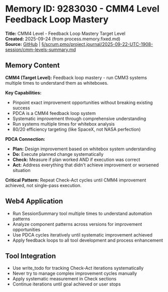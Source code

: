 # Memory ID: 9283030 - CMM4 Level Feedback Loop Mastery

**Title:** CMM4 Level - Feedback Loop Mastery Target Level  
**Created:** 2025-09-24 (from process.memory.fixed.md)  
**Source:** [GitHub](https://github.com/Cerulean-Circle-GmbH/Web4Articles/blob/dev/2025-09-22-UTC-1908/scrum.pmo/project.journal/2025-09-22-UTC-1908-session/cmm-levels-summary.md) | [§/scrum.pmo/project.journal/2025-09-22-UTC-1908-session/cmm-levels-summary.md](../project.journal/2025-09-22-UTC-1908-session/cmm-levels-summary.md)

## Memory Content

**CMM4 (Target Level):** Feedback loop mastery - run CMM3 systems multiple times to understand them as whiteboxes.

**Key Capabilities:**
- Pinpoint exact improvement opportunities without breaking existing success
- PDCA is a CMM4 feedback loop system
- Systematic improvement through comprehensive understanding
- Run systems multiple times for whitebox analysis
- 80/20 efficiency targeting (like SpaceX, not NASA perfection)

**PDCA Connection:**
- **Plan:** Design improvement based on whitebox system understanding
- **Do:** Execute planned change systematically  
- **Check:** Measure if plan worked AND if execution was correct
- **Act:** Address everything that didn't achieve improvement or worsened situation

**Critical Pattern:** Repeat Check-Act cycles until CMM4 improvement achieved, not single-pass execution.

## Web4 Application
- Run SessionSummary tool multiple times to understand automation patterns
- Analyze component patterns across versions for improvement opportunities
- Use PDCA cycles iteratively until systematic improvement achieved
- Apply feedback loops to all tool development and process enhancement

## Tool Integration
- Use write_todo for tracking Check-Act iterations systematically
- Never try to manage complex improvement cycles manually
- Apply systematic measurement in Check sections
- Continue iterations until goal achieved or user stops